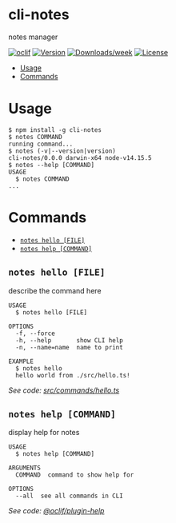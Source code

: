 cli-notes
=========

notes manager

[![oclif](https://img.shields.io/badge/cli-oclif-brightgreen.svg)](https://oclif.io)
[![Version](https://img.shields.io/npm/v/cli-notes.svg)](https://npmjs.org/package/cli-notes)
[![Downloads/week](https://img.shields.io/npm/dw/cli-notes.svg)](https://npmjs.org/package/cli-notes)
[![License](https://img.shields.io/npm/l/cli-notes.svg)](https://github.com/sean-gilmore/cli-notes/blob/master/package.json)

<!-- toc -->
* [Usage](#usage)
* [Commands](#commands)
<!-- tocstop -->
# Usage
<!-- usage -->
```sh-session
$ npm install -g cli-notes
$ notes COMMAND
running command...
$ notes (-v|--version|version)
cli-notes/0.0.0 darwin-x64 node-v14.15.5
$ notes --help [COMMAND]
USAGE
  $ notes COMMAND
...
```
<!-- usagestop -->
# Commands
<!-- commands -->
* [`notes hello [FILE]`](#notes-hello-file)
* [`notes help [COMMAND]`](#notes-help-command)

## `notes hello [FILE]`

describe the command here

```
USAGE
  $ notes hello [FILE]

OPTIONS
  -f, --force
  -h, --help       show CLI help
  -n, --name=name  name to print

EXAMPLE
  $ notes hello
  hello world from ./src/hello.ts!
```

_See code: [src/commands/hello.ts](https://github.com/sean-gilmore/cli-notes/blob/v0.0.0/src/commands/hello.ts)_

## `notes help [COMMAND]`

display help for notes

```
USAGE
  $ notes help [COMMAND]

ARGUMENTS
  COMMAND  command to show help for

OPTIONS
  --all  see all commands in CLI
```

_See code: [@oclif/plugin-help](https://github.com/oclif/plugin-help/blob/v3.2.2/src/commands/help.ts)_
<!-- commandsstop -->
